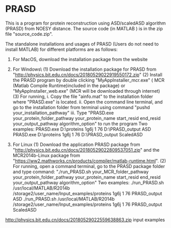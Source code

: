 # PRASD
This is a program for protein reconstruction using ASD/scaledASD algorithm (PRASD) from NOESY distance. The source code (in MATLAB ) is in the zip file "source_code.zip". 

The standalone installations and usages of PRASD (Users do not need to install MATLAB) for different platforms are as follows:

1) For MacOS, download the installation package from the website 



2) For Windows\\
  (1)  Download the installation package for PRASD from "http://physics.bit.edu.cn/docs/20180529022919550172.zip"
  (2)  Install the PRASD program by double clicking "MyAppInstaller_mcr.exe" ( MCR (Matlab Compile Runtime)included in the package) or "MyAppInstaller_web.exe" (MCR will be downloaded through internet)
  (3)  For running, 
        i.  Copy the file "ainfo.mat" to the installation folder where "PRASD.exe" is located.
       ii.  Open the command line terminal, and go to the installation folder from terminal using command "pushd your_installation_pathway"
      iii. Type "PRASD.exe your_protein_folder_pathway your_protein_name start_resid end_resid your_output_pathway algorithm_option" to run the program
     Two examples:
      PRASD.exe D:\proteins 1g6j 1 76 D:\PRASD_output ASD 
      PRASD.exe D:\proteins 1g6j 1 76 D:\PRASD_output ScaledASD


 
3) For Linux 
  (1)  Download the application PRASD package from "http://physics.bit.edu.cn/docs/20180529022809537051.zip" and the MCR2014b-Linux package from "https://ww2.mathworks.cn/products/compiler/matlab-runtime.html". 
  (2)  For running, open a command terminal, go to the PRASD package folder and type command:
        "./run_PRASD.sh your_MCR_folder_pathway your_protein_folder_pathway your_protein_name start_resid end_resid your_output_pathway algorithm_option" 
     Two examples: 
        ./run_PRASD.sh /usr/local/MATLAB/R2014b /storage2/user_name/Input_examples/proteins 1g6j 1 76 PRASD_output ASD 
        ./run_PRASD.sh /usr/local/MATLAB/R2014b /storage2/user_name/Input_examples/proteins 1g6j 1 76 PRASD_output ScaledASD
  


http://physics.bit.edu.cn/docs/20180529022559638863.zip input examples
